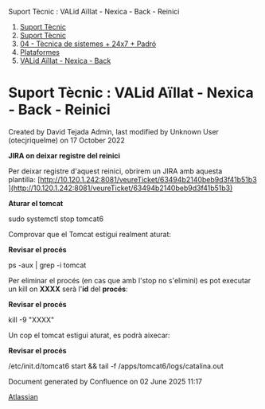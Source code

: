 Suport Tècnic : VALid Aïllat - Nexica - Back - Reinici  

1.  [Suport Tècnic](index.html)
2.  [Suport Tècnic](13893782.html)
3.  [04 - Tècnica de sistemes + 24x7 + Padró](26313202.html)
4.  [Plataformes](Plataformes_41520520.html)
5.  [VALid Aïllat - Nexica - Back](41522231.html)

Suport Tècnic : VALid Aïllat - Nexica - Back - Reinici
======================================================

Created by David Tejada Admin, last modified by Unknown User (otecjriquelme) on 17 October 2022

**JIRA on deixar registre del reinici**

Per deixar registre d'aquest reinici, obrirem un JIRA amb aquesta plantilla: [http://10.120.1.242:8081/veureTicket/63494b2140beb9d3f41b51b3](http://10.120.1.242:8081/veureTicket/63494b2140beb9d3f41b51b3)

**Aturar el tomcat**

sudo systemctl stop tomcat6

  

Comprovar que el Tomcat estigui realment aturat:

**Revisar el procés**

ps -aux | grep -i tomcat

Per eliminar el procés (en cas que amb l'stop no s'elimini) es pot executar un kill on **XXXX** serà l'**id** del **procés**:

**Revisar el procés**

kill -9 "XXXX"

Un cop el tomcat estigui aturat, es podrà aixecar:

**Revisar el procés**

/etc/init.d/tomcat6 start && tail -f /apps/tomcat6/logs/catalina.out

Document generated by Confluence on 02 June 2025 11:17

[Atlassian](http://www.atlassian.com/)